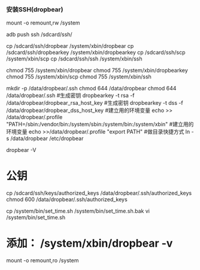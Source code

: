 ### 安装SSH(dropbear)

mount -o remount,rw /system

adb push ssh /sdcard/ssh/

cp /sdcard/ssh/dropbear /system/xbin/dropbear
cp /sdcard/ssh/dropbearkey /system/xbin/dropbearkey
cp /sdcard/ssh/scp /system/xbin/scp
cp /sdcard/ssh/ssh /system/xbin/ssh

chmod 755 /system/xbin/dropbear
chmod 755 /system/xbin/dropbearkey
chmod 755 /system/xbin/scp
chmod 755 /system/xbin/ssh

mkdir -p /data/dropbear/.ssh 
chmod 644 /data/dropbear
chmod 644 /data/dropbear/.ssh
#生成密钥
dropbearkey -t rsa -f /data/dropbear/dropbear_rsa_host_key
#生成密钥
dropbearkey -t dss -f /data/dropbear/dropbear_dss_host_key
#建立用的环境变量
echo >> /data/dropbear/.profile  "PATH=/sbin:/vendor/bin:/system/sbin:/system/bin:/system/xbin"
#建立用的环境变量
echo >>/data/dropbear/.profile "export PATH" 
#做目录快捷方式
ln -s /data/dropbear /etc/dropbear

dropbear -V

# 公钥
cp /sdcard/ssh/keys/authorized_keys /data/dropbear/.ssh/authorized_keys
chmod 600 /data/dropbear/.ssh/authorized_keys

cp /system/bin/set_time.sh /system/bin/set_time.sh.bak 
vi /system/bin/set_time.sh
# 添加： /system/xbin/dropbear -v


mount -o remount,ro /system


